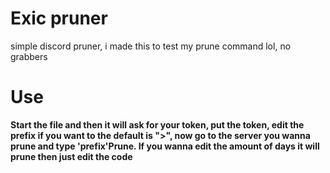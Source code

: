 # Exic pruner
simple discord pruner, i made this to test my prune command lol, no grabbers

# Use
**Start the file and then it will ask for your token, put the token, edit the prefix if you want to the default is ">", now go to the server you wanna prune and type 'prefix'Prune. If you wanna edit the amount of days it will prune then just edit the code**
